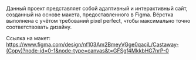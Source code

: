 Данный проект представляет собой адаптивный и интерактивный сайт, созданный на основе макета, предоставленного в Figma. Вёрстка выполнена с учётом требований pixel perfect, чтобы максимально точно соответствовать дизайну.

Ссылка на макет: https://www.figma.com/design/nf103Am2BmeyVGge0qaciL/Castaway-(Copy)?node-id=0-1&node-type=canvas&t=GFSgf4MkkbHG7nrP-0